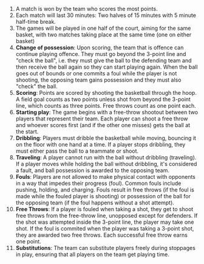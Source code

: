 1. A match is won by the team who scores the most points.
2. Each match will last 30 minutes: Two halves of 15 minutes with 5 minute half-time break.
3. The games will be played in one half of the court, aiming for the same basket, with two matches taking place at the same time (one on either basket)
4. **Change of possession**: Upon scoring, the team that is offence can continue playing offence. They must go beyond the 3-point line and "check the ball", i.e. they must give the ball to the defending team and then receive the ball again so they can start playing again. When the ball goes out of bounds or one commits a foul while the player is not shooting, the opposing team gains possession and they must also "check" the ball.
5. **Scoring**: Points are scored by shooting the basketball through the hoop. A field goal counts as two points unless shot from beyond the 3-point line, which counts as three points. Free throws count as one point each.
6. **Starting play**: The game begins with a free-throw shootout between two players that represent their team. Each player can shoot a free throw and whoever scores first (and if the other one misses) gets the ball at the start.
7. **Dribbling**: Players must dribble the basketball while moving, bouncing it on the floor with one hand at a time. If a player stops dribbling, they must either pass the ball to a teammate or shoot.
8. **Traveling**: A player cannot run with the ball without dribbling (traveling). If a player moves while holding the ball without dribbling, it's considered a fault, and ball possession is awarded to the opposing team.
9. **Fouls**: Players are not allowed to make physical contact with opponents in a way that impedes their progress (foul). Common fouls include pushing, holding, and charging. Fouls result in free throws (if the foul is made while the fouled player is shooting) or possession of the ball for the opposing team (if the foul happens without a shot attempt).
10. **Free Throws**: If a player is fouled when taking a shot, they get to shoot free throws from the free-throw line, unopposed except for defenders. If the shot was attempted inside the 3-point line, the player may take one shot. If the foul is commited when the player was taking a 3-point shot, they are awarded two free throws. Each successful free throw earns one point.
11. **Substitutions**: The team can substitute players freely during stoppages in play, ensuring that all players on the team get playing time.